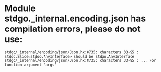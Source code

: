 # Module stdgo._internal.encoding.json has compilation errors, please do not use:
```
stdgo/_internal/encoding/json/Json.hx:8735: characters 33-95 : stdgo.Slice<stdgo.AnyInterface> should be stdgo.AnyInterface
stdgo/_internal/encoding/json/Json.hx:8735: characters 33-95 : ... For function argument 'args'

```

